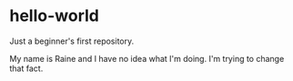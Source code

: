# hello-world
Just a beginner's first repository.

My name is Raine and I have no idea what I'm doing.
I'm trying to change that fact.
